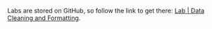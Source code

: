 <br><br>

Labs are stored on GitHub, so follow the link to get there: [Lab | Data Cleaning and Formatting](https://github.com/data-bootcamp-v4/lab-dw-data-cleaning-and-formatting).
